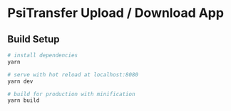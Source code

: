 # PsiTransfer Upload / Download App

## Build Setup

``` bash
# install dependencies
yarn

# serve with hot reload at localhost:8080
yarn dev

# build for production with minification
yarn build
```
